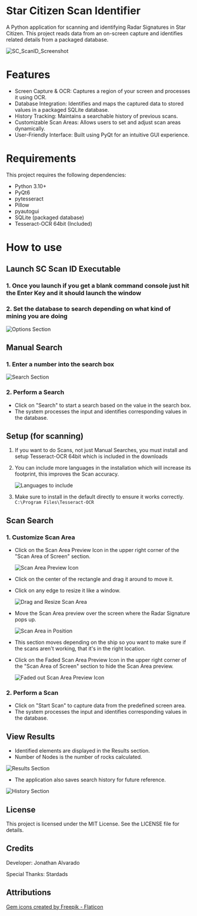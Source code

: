 # Star Citizen Scan Identifier
A Python application for scanning and identifying Radar Signatures in Star Citizen. This project reads data from an on-screen capture and identifies related details from a packaged database.

![SC_ScanID_Screenshot](https://github.com/user-attachments/assets/3737c054-3b01-4206-8e88-feb804a4c802)


# Features
- Screen Capture & OCR: Captures a region of your screen and processes it using OCR.
- Database Integration: Identifies and maps the captured data to stored values in a packaged SQLite database.
- History Tracking: Maintains a searchable history of previous scans.
- Customizable Scan Areas: Allows users to set and adjust scan areas dynamically.
- User-Friendly Interface: Built using PyQt for an intuitive GUI experience.

# Requirements
This project requires the following dependencies:
- Python 3.10+
- PyQt6
- pytesseract
- Pillow
- pyautogui
- SQLite (packaged database)
- Tesseract-OCR 64bit (Included)

# How to use

## Launch SC Scan ID Executable
 ### 1. Once you launch if you get a blank command console just hit the Enter Key and it should launch the window
 ### 2. Set the database to search depending on what kind of mining you are doing
![Options Section](https://github.com/user-attachments/assets/984f4d47-79be-4a26-b86d-c3598447d6ef)

## Manual Search
### 1. Enter a number into the search box

![Search Section](https://github.com/user-attachments/assets/c2d0af9a-11f3-4ca1-b90f-bee3f813594e)

### 2. Perform a Search
   - Click on "Search" to start a search based on the value in the search box.
   - The system processes the input and identifies corresponding values in the database.

## Setup (for scanning)
   1. If you want to do Scans, not just Manual Searches, you must install and setup Tesseract-OCR 64bit which is included in the downloads
   2. You can include more languages in the installation which will increase its footprint, this improves the Scan accuracy.

      ![Languages to include](https://github.com/user-attachments/assets/a87040a0-3c05-4185-97c5-dc1dbf686e60)
   3. Make sure to install in the default directly to ensure it works correctly. `C:\Program Files\Tesseract-OCR`

## Scan Search
### 1. Customize Scan Area
   - Click on the Scan Area Preview Icon in the upper right corner of the "Scan Area of Screen" section.
   
     ![Scan Area Preview Icon](https://github.com/user-attachments/assets/00ccc9bb-77d2-472e-876d-57d837490162)
   - Click on the center of the rectangle and drag it around to move it.
   - Click on any edge to resize it like a window.
   
     ![Drag and Resize Scan Area](https://github.com/user-attachments/assets/924da0f5-99bb-4cb7-bc42-6bcbffff22cf)
   - Move the Scan Area preview over the screen where the Radar Signature pops up.

     ![Scan Area in Position](https://github.com/user-attachments/assets/b0e2ac18-fcb1-40b8-8513-73c46cee7d53)
   - This section moves depending on the ship so you want to make sure if the scans aren't working, that it's in the right location.
   - Click on the Faded Scan Area Preview Icon in the upper right corner of the "Scan Area of Screen" section to hide the Scan Area preview.

     ![Faded out Scan Area Preview Icon](https://github.com/user-attachments/assets/17ff8f14-57a6-493c-a3d0-ff557608b909)


### 2. Perform a Scan
   - Click on "Start Scan" to capture data from the predefined screen area.
   - The system processes the input and identifies corresponding values in the database.

## View Results
   - Identified elements are displayed in the Results section.
   - Number of Nodes is the number of rocks calculated.

   ![Results Section](https://github.com/user-attachments/assets/12e5f88d-c64b-4cd5-9858-5d18d5234b08)

   - The application also saves search history for future reference.

   ![History Section](https://github.com/user-attachments/assets/402167c8-2c43-48a4-9082-e0516b36936a)


## License
This project is licensed under the MIT License. See the LICENSE file for details.

## Credits
Developer: Jonathan Alvarado

Special Thanks: Stardads

## Attributions
<a href="https://www.flaticon.com/free-icons/gem" title="gem icons">Gem icons created by Freepik - Flaticon</a>
